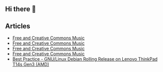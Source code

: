 ## Hi there 👋

<!--
**semareit/semareit** is a ✨ _special_ ✨ repository because its `README.md` (this file) appears on your GitHub profile.

Here are some ideas to get you started:

- 🔭 I’m currently working on ...
- 🌱 I’m currently learning ...
- 👯 I’m looking to collaborate on ...
- 🤔 I’m looking for help with ...
- 💬 Ask me about ...
- 📫 How to reach me: ...
- 😄 Pronouns: ...
- ⚡ Fun fact: ...
-->

## Articles

- [Free and Creative Commons Music](../../free-and-creative-commons-music/index.md)
- [Free and Creative Commons Music](../../../free-and-creative-commons-music/index.md)
- [Free and Creative Commons Music](../../../../free-and-creative-commons-music/index.md)
- [Free and Creative Commons Music](../../../../free-and-creative-commons-music/index.md)
- [Best Practice - GNU/Linux Debian Rolling Release on Lenovo ThinkPad T14s Gen3 (AMD)](https://github.com/semareit/001-best-practice---linux-debian-on-lenovo-thinkpad-t14s-amd-gen3/)
